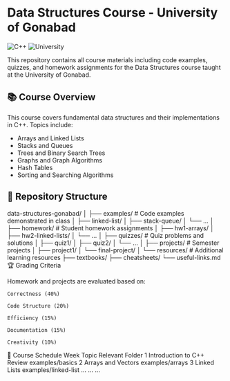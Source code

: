 # Data Structures Course - University of Gonabad

![C++](https://img.shields.io/badge/Language-C%2B%2B-00599C?logo=c%2B%2B)
![University](https://img.shields.io/badge/University-Gonabad-8A2BE2)

This repository contains all course materials including code examples, quizzes, and homework assignments for the Data Structures course taught at the University of Gonabad.

## 📚 Course Overview

This course covers fundamental data structures and their implementations in C++. Topics include:

- Arrays and Linked Lists
- Stacks and Queues
- Trees and Binary Search Trees
- Graphs and Graph Algorithms
- Hash Tables
- Sorting and Searching Algorithms

## 📂 Repository Structure
data-structures-gonabad/
│
├── examples/ # Code examples demonstrated in class
│ ├── linked-list/
│ ├── stack-queue/
│ └── ...
│
├── homework/ # Student homework assignments
│ ├── hw1-arrays/
│ ├── hw2-linked-lists/
│ └── ...
│
├── quizzes/ # Quiz problems and solutions
│ ├── quiz1/
│ ├── quiz2/
│ └── ...
│
├── projects/ # Semester projects
│ ├── project1/
│ └── final-project/
│
└── resources/ # Additional learning resources
├── textbooks/
├── cheatsheets/
└── useful-links.md
🏆 Grading Criteria

Homework and projects are evaluated based on:

    Correctness (40%)

    Code Structure (20%)

    Efficiency (15%)

    Documentation (15%)

    Creativity (10%)

📅 Course Schedule
Week	Topic	Relevant Folder
1	Introduction to C++ Review	examples/basics
2	Arrays and Vectors	examples/arrays
3	Linked Lists	examples/linked-list
...	...	...
